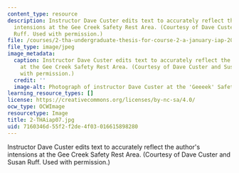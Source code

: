 ```yaml
---
content_type: resource
description: Instructor Dave Custer edits text to accurately reflect the author's
  intensions at the Gee Creek Safety Rest Area. (Courtesy of Dave Custer and Susan
  Ruff. Used with permission.)
file: /courses/2-tha-undergraduate-thesis-for-course-2-a-january-iap-2007/7160346d55f2f2de4f03016615898280_2-THAiap07.jpg
file_type: image/jpeg
image_metadata:
  caption: Instructor Dave Custer edits text to accurately reflect the author's intentions
    at the Gee Creek Safety Rest Area. (Courtesy of Dave Custer and Susan Ruff. Used
    with permission.)
  credit: ''
  image-alt: Photograph of instructor Dave Custer at the 'Geeeek' Safety Area.
learning_resource_types: []
license: https://creativecommons.org/licenses/by-nc-sa/4.0/
ocw_type: OCWImage
resourcetype: Image
title: 2-THAiap07.jpg
uid: 7160346d-55f2-f2de-4f03-016615898280
---
```

Instructor Dave Custer edits text to accurately reflect the author's intensions at the Gee Creek Safety Rest Area. (Courtesy of Dave Custer and Susan Ruff. Used with permission.)